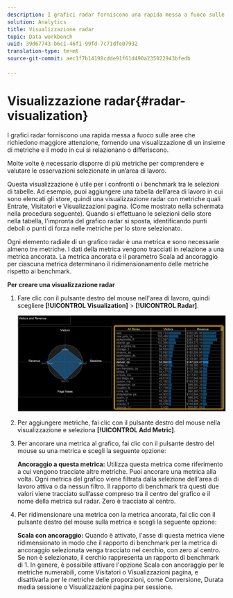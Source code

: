 ```yaml
---
description: I grafici radar forniscono una rapida messa a fuoco sulle aree che richiedono maggiore attenzione, fornendo una visualizzazione di un insieme di metriche e il modo in cui si relazionano o differiscono.
solution: Analytics
title: Visualizzazione radar
topic: Data workbench
uuid: 39d67743-b6c1-46f1-99fd-7c71dfe07932
translation-type: tm+mt
source-git-commit: aec1f7b14198cdde91f61d490a235022943bfedb

---
```



# Visualizzazione radar{#radar-visualization}

I grafici radar forniscono una rapida messa a fuoco sulle aree che richiedono maggiore attenzione, fornendo una visualizzazione di un insieme di metriche e il modo in cui si relazionano o differiscono.

Molte volte è necessario disporre di più metriche per comprendere e valutare le osservazioni selezionate in un’area di lavoro.

Questa visualizzazione è utile per i confronti o i benchmark tra le selezioni di tabelle. Ad esempio, puoi aggiungere una tabella dell’area di lavoro in cui sono elencati gli store, quindi una visualizzazione radar con metriche quali Entrate, Visitatori e Visualizzazioni pagina. (Come mostrato nella schermata nella procedura seguente). Quando si effettuano le selezioni dello store nella tabella, l&#39;impronta del grafico radar si sposta, identificando punti deboli o punti di forza nelle metriche per lo store selezionato.

Ogni elemento radiale di un grafico radar è una metrica e sono necessarie almeno tre metriche. I dati della metrica vengono tracciati in relazione a una metrica ancorata. La metrica ancorata e il parametro Scala ad ancoraggio per ciascuna metrica determinano il ridimensionamento delle metriche rispetto ai benchmark.

**Per creare una visualizzazione radar**

1. Fare clic con il pulsante destro del mouse nell&#39;area di lavoro, quindi scegliere **[!UICONTROL Visualization]** > **[!UICONTROL Radar]**.

   ![](assets/client-rad.png)

1. Per aggiungere metriche, fai clic con il pulsante destro del mouse nella visualizzazione e seleziona **[!UICONTROL Add Metric]**.
1. Per ancorare una metrica al grafico, fai clic con il pulsante destro del mouse su una metrica e scegli la seguente opzione:

   **Ancoraggio a questa metrica:** Utilizza questa metrica come riferimento a cui vengono tracciate altre metriche. Puoi ancorare una metrica alla volta. Ogni metrica del grafico viene filtrata dalla selezione dell&#39;area di lavoro attiva o da nessun filtro. Il rapporto di benchmark tra questi due valori viene tracciato sull’asse compreso tra il centro del grafico e il nome della metrica sul radar. Zero è tracciato al centro.

1. Per ridimensionare una metrica con la metrica ancorata, fai clic con il pulsante destro del mouse sulla metrica e scegli la seguente opzione:

   **Scala con ancoraggio:** Quando è attivato, l&#39;asse di questa metrica viene ridimensionato in modo che il rapporto di benchmark per la metrica di ancoraggio selezionata venga tracciato nel cerchio, con zero al centro. Se non è selezionato, il cerchio rappresenta un rapporto di benchmark di 1. In genere, è possibile attivare l&#39;opzione Scala con ancoraggio per le metriche numerabili, come Visitatori o Visualizzazioni pagina, e disattivarla per le metriche delle proporzioni, come Conversione, Durata media sessione o Visualizzazioni pagina per sessione.

